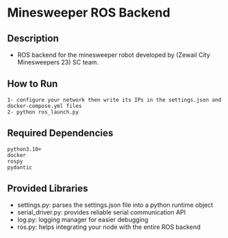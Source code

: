 # Minesweeper ROS Backend

## Description
- ROS backend for the minesweeper robot developed by (Zewail City Minesweepers 23) SC team.

## How to Run
```
1- configure your network then write its IPs in the settings.json and docker-compose.yml files
2- python ros_launch.py
```

## Required Dependencies
```
python3.10+
docker
rospy
pydantic
```

## Provided Libraries
- settings.py: parses the settings.json file into a python runtime object
- serial_driver.py: provides reliable serial communication API
- log.py: logging manager for easier debugging
- ros.py: helps integrating your node with the entire ROS backend